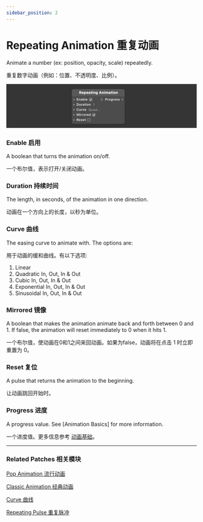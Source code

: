 ```yaml
---
sidebar_position: 2
---
```


# Repeating Animation 重复动画

Animate a number (ex: position, opacity, scale) repeatedly.

重复数字动画（例如：位置、不透明度、比例）。

![Image](./../../../static/img/docs/Animation/repeating-animation.png)

### Enable 启用

A boolean that turns the animation on/off.

一个布尔值，表示打开/关闭动画。

### Duration 持续时间

The length, in seconds, of the animation in one direction.

动画在一个方向上的长度，以秒为单位。

### Curve 曲线

The easing curve to animate with. The options are:

用于动画的缓和曲线。有以下选项:

1. Linear
2. Quadratic In, Out, In & Out
3. Cubic In, Out, In & Out
4. Exponential In, Out, In & Out
5. Sinusoidal In, Out, In & Out

### Mirrored 镜像

A boolean that makes the animation animate back and forth between 0 and 1. If false, the animation will reset immediately to 0 when it hits 1.

一个布尔值，使动画在0和1之间来回动画。如果为false，动画将在点击 1 时立即重置为 0。

### Reset 复位

A pulse that returns the animation to the beginning.

让动画跳回开始时。

### Progress 进度

A progress value. See [Animation Basics] for more information.

一个进度值。更多信息参考 [动画基础](./../Patch%20Editor/Animations.md)。

---

### Related Patches 相关模块

[Pop Animation 流行动画](./Pop%20Animation.md)

[Classic Animation 经典动画](./Classic%20Animation.md)

[Curve 曲线](./Curve.md)

[Repeating Pulse 重复脉冲](./../Utility/Repeating%20Pulse.md)


